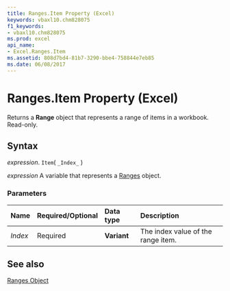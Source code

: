 ```yaml
---
title: Ranges.Item Property (Excel)
keywords: vbaxl10.chm828075
f1_keywords:
- vbaxl10.chm828075
ms.prod: excel
api_name:
- Excel.Ranges.Item
ms.assetid: 808d7bd4-81b7-3290-bbe4-758844e7eb85
ms.date: 06/08/2017
---
```



# Ranges.Item Property (Excel)

Returns a  **Range** object that represents a range of items in a workbook. Read-only.


## Syntax

 _expression_. `Item`( `_Index_` )

 _expression_ A variable that represents a [Ranges](Excel.Ranges.md) object.


### Parameters



|Name|Required/Optional|Data type|Description|
|:-----|:-----|:-----|:-----|
| _Index_|Required| **Variant**|The index value of the range item.|

## See also


[Ranges Object](Excel.Ranges.md)


